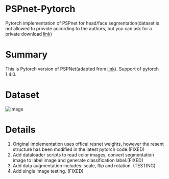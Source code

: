 # PSPnet-Pytorch
Pytorch implementation of PSPnet for head/face segmentation(dataset is not allowed to provide according to the authors, but you can ask for a private download [link](https://www.mut1ny.com/face-headsegmentation-dataset))

# Summary
This is Pytorch version of PSPNet(adapted from [link](https://github.com/Lextal/pspnet-pytorch)). Support of pytorch 1.4.0.

# Dataset
![image](https://github.com/chuzcjoe/PSPnet-Pytorch/raw/master/img/seg.PNG)

# Details

1. Original implementation uses offical resnet weights, however the resent structure has been modified in the latest pytorch code.(FIXED)
2. Add dataloader scripts to read color images, convert segmentation image to label image and generate classification label.(FIXED)
3. Add data augmentation includes: scale, flip and rotation. (TESTING)
4. Add single image testing. (FIXED)
